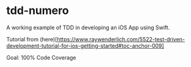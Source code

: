 # tdd-numero
A working example of TDD in developing an iOS App using Swift.

Tutorial from (here)[https://www.raywenderlich.com/5522-test-driven-development-tutorial-for-ios-getting-started#toc-anchor-009]

Goal: 100% Code Coverage
